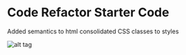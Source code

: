 # Code Refactor Starter Code

Added semantics to html
consolidated CSS classes to styles

![alt tag](/main/horiseon1.0/screencapture-file.png "Screen shot of webpage")
